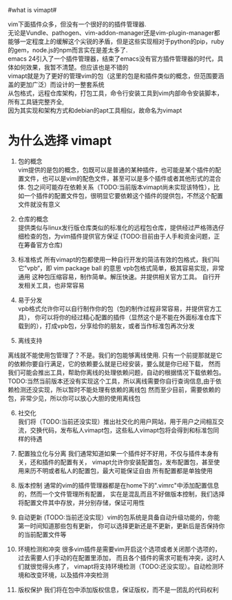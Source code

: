 #what is vimapt#

vim下面插件众多，但没有一个很好的的插件管理器.  
无论是Vundle、pathogen、vim-addon-manager还是vim-plugin-manager都能够一定程度上的缓解这个尖锐的矛盾，但是这些实现相对于python的pip，ruby的gem，node.js的npm而言实在是差太多了.  
emacs 24引入了一个插件管理器，结束了emacs没有官方插件管理器的时代，具体如何效果，我暂不清楚。但应该也是不错的      
vimapt就是为了更好的管理vim的包（这里的包是和插件类似的概念，但范围要涵盖的更加广泛）而设计的一整套系统  
从包格式，远程仓库架构，打包工具，命令行安装工具到vim内部命令安装脚本，所有工具链完整齐全,  
因为其实现和架构方式和debian的apt工具相似，故命名为vimapt

# 为什么选择 vimapt #

1. 包的概念  
vim提供的是包的概念，包既可以是普通的某种插件，也可能是某个插件的配置文件，也可以是vim的配色文件，甚至可以是多个插件或者其他形式的混合体.
包之间可能存在依赖关系（TODO:当前版本vimapt尚未实现该特性），比如一个插件的配置文件包，很明显它要依赖这个插件的提供包，不然这个配置文件就没有意义

2. 仓库的概念  
提供类似与linux发行版仓库类似的标准化的远程包仓库，提供经过严格筛选仔细检查的包，为vim插件提供官方保证
(TODO:目前由于人手和资金问题，正在筹备官方仓库)

3. 标准格式
所有vimapt的包都使用一种自行开发的简洁有效的包格式，我们叫它”vpb“，即 vim package ball 的意思
vpb包格式简单，极其容易实现，非常通用 
这种包压缩容易，制作简单。解压快速。并提供相关官方工具。
自行开发相关工具，也非常容易 

4. 易于分发  
vpb格式允许你可以自行制作你的包（包的制作过程非常容易，并提供官方工具），
你可以将你的经过精心配置的插件（显然这个是不能在外面标准仓库下载到的），打成vpb包，分享给你的朋友，或者当作标准包再次分发

5. 离线支持  

离线就不能使用包管理了？不是。我们的包能够离线使用.
只有一个前提那就是它的依赖你要自行满足，它的依赖要么就是已经安装，要么就是你已经下载，
然而我们可能会推出工具，帮助你离线的处理依赖问题，自动的根据情况下载依赖包。
TODO:当然当前版本还没有实现这个工具，所以离线需要你自行查询信息,由于依赖检测还没实现，所以暂时不能处理有依赖的离线包
然而至少目前，需要依赖的包，非常少见，所以你可以放心大胆的使用离线包

6. 社交化  
我们将（TODO:当前还没实现）推出社交化的用户网站，用于用户之间相互交流，交换代码，发布私人vimapt包，这些私人vimapt包将会得到和标准包同样的待遇

7. 配置独立化与分离
我们通常知道如果一个插件好不好用，不仅与插件本身有关，还和插件的配置有关，
vimapt允许你安装配置包，发布配置包，甚至使用来历不明或者私人的配置包，最大可能保证自由
所有配置都是单独使用

8. 版本控制
通常的vim的插件管理器都是在home下的".vimrc"中添加配置信息的，然而一个文件管理所有配置，
实在是混乱而且不好做版本控制，我们选择将配置文件其中存放，并分别存储，保证可用性

9. 自动更新
(TODO:当前还没实现）vim的包系统是具备自动升级功能的，你能第一时间知道那些包有更新，
你可以选择更新还是不更新，更新后是否保持你的当前配置文件等

10. 环境检测和冲突
很多vim插件是需要vim开启这个选项或者关闭那个选项的，过去需要人们手动的在配置里添加，
而且各个插件的需求可能有冲突，这时人们就很觉得头疼了，
vimapt将支持环境检测（TODO:还没实现）。自动检测环境和改变环境，以及插件冲突检测

11. 版权保护
我们将在包中添加版权信息，保证版权，而不是一团乱的代码权利
